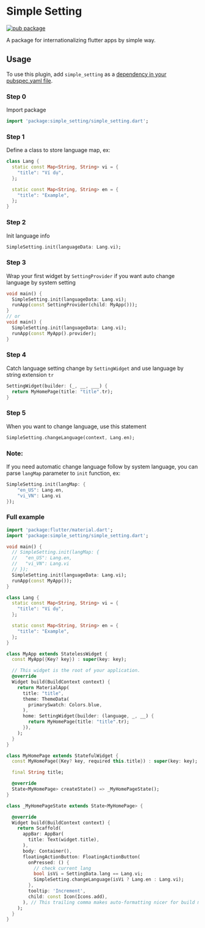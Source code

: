 # Simple Setting

[![pub package](https://img.shields.io/pub/v/simple_setting.svg)](https://pub.dev/packages/simple_setting)

A package for internationalizing flutter apps by simple way.

## Usage
To use this plugin, add `simple_setting` as a [dependency in your pubspec.yaml file](https://flutter.dev/docs/development/packages-and-plugins/using-packages).

### Step 0
Import package
```dart
import 'package:simple_setting/simple_setting.dart';
```

### Step 1
Define a class to store language map, ex:
```dart
class Lang {
  static const Map<String, String> vi = {
    "title": "Ví dụ",
  };

  static const Map<String, String> en = {
    "title": "Example",
  };
}
```

### Step 2
Init language info
```dart
SimpleSetting.init(languageData: Lang.vi);
```

### Step 3
Wrap your first widget by `SettingProvider` if you want auto change language by system setting
```dart
void main() {
  SimpleSetting.init(languageData: Lang.vi);
  runApp(const SettingProvider(child: MyApp()));
}
// or 
void main() {
  SimpleSetting.init(languageData: Lang.vi);
  runApp(const MyApp().provider);
}
```

### Step 4
Catch language setting change by `SettingWidget` and use language by string extension `tr`
```dart
SettingWidget(builder: (_, __, ___) {
  return MyHomePage(title: "title".tr);
}
```

### Step 5
When you want to change language, use this statement
```dart
SimpleSetting.changeLanguage(context, Lang.en);
```

### Note:
If you need automatic change language follow by system language, you can parse `langMap` parameter to `init` function, ex:
```dart
SimpleSetting.init(langMap: {
    "en_US": Lang.en,
    "vi_VN": Lang.vi
});
```

### Full example
```dart
import 'package:flutter/material.dart';
import 'package:simple_setting/simple_setting.dart';

void main() {
  // SimpleSetting.init(langMap: {
  //   "en_US": Lang.en,
  //   "vi_VN": Lang.vi
  // });
  SimpleSetting.init(languageData: Lang.vi);
  runApp(const MyApp());
}

class Lang {
  static const Map<String, String> vi = {
    "title": "Ví dụ",
  };

  static const Map<String, String> en = {
    "title": "Example",
  };
}

class MyApp extends StatelessWidget {
  const MyApp({Key? key}) : super(key: key);

  // This widget is the root of your application.
  @override
  Widget build(BuildContext context) {
    return MaterialApp(
      title: "title",
      theme: ThemeData(
        primarySwatch: Colors.blue,
      ),
      home: SettingWidget(builder: (language, _, __) {
        return MyHomePage(title: "title".tr);
      }),
    );
  }
}

class MyHomePage extends StatefulWidget {
  const MyHomePage({Key? key, required this.title}) : super(key: key);

  final String title;

  @override
  State<MyHomePage> createState() => _MyHomePageState();
}

class _MyHomePageState extends State<MyHomePage> {

  @override
  Widget build(BuildContext context) {
    return Scaffold(
      appBar: AppBar(
        title: Text(widget.title),
      ),
      body: Container(),
      floatingActionButton: FloatingActionButton(
        onPressed: () {
          // check current lang
          bool isVi = SettingData.lang == Lang.vi;
          SimpleSetting.changeLanguage(isVi ? Lang.en : Lang.vi);
        },
        tooltip: 'Increment',
        child: const Icon(Icons.add),
      ), // This trailing comma makes auto-formatting nicer for build methods.
    );
  }
}
```